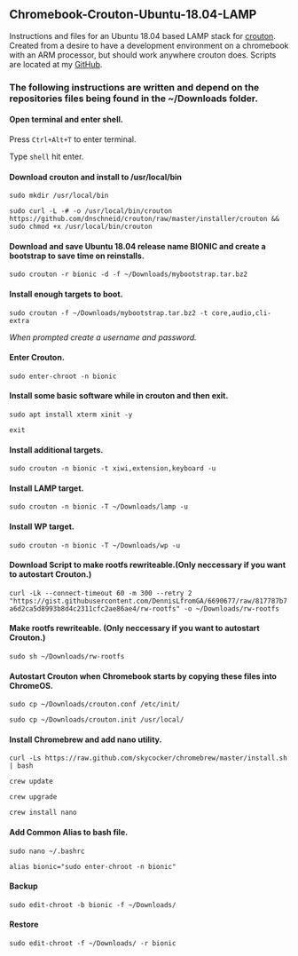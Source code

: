 ## Chromebook-Crouton-Ubuntu-18.04-LAMP
Instructions and files for an Ubuntu 18.04 based LAMP stack for [crouton](https://github.com/dnschneid/crouton).
Created from a desire to have a development environment on a chromebook with an ARM processor, but should work anywhere crouton does.
Scripts are located at my [GitHub](https://github.com/Techintheclouds/ChromeOS-Crouton-Ubuntu-LAMP-Wordpress).

### The following instructions are written and depend on the repositories files being found in the ~/Downloads folder.

#### Open terminal and enter shell.

Press `Ctrl+Alt+T` to enter terminal.

Type `shell` hit enter.

#### Download crouton and install to /usr/local/bin

`sudo mkdir /usr/local/bin`

`sudo curl -L -# -o /usr/local/bin/crouton https://github.com/dnschneid/crouton/raw/master/installer/crouton && sudo chmod +x /usr/local/bin/crouton`

#### Download and save Ubuntu 18.04 release name BIONIC and create a bootstrap to save time on reinstalls.

`sudo crouton -r bionic -d -f ~/Downloads/mybootstrap.tar.bz2`

#### Install enough targets to boot.

`sudo crouton -f ~/Downloads/mybootstrap.tar.bz2 -t core,audio,cli-extra`

*When prompted create a username and password.*

#### Enter Crouton.
`sudo enter-chroot -n bionic`

#### Install some basic software while in crouton and then exit.
`sudo apt install xterm xinit -y`

`exit`

#### Install additional targets.
`sudo crouton -n bionic -t xiwi,extension,keyboard -u`

#### Install LAMP target.

`sudo crouton -n bionic -T ~/Downloads/lamp -u`

#### Install WP target.

`sudo crouton -n bionic -T ~/Downloads/wp -u`

#### Download Script to make rootfs rewriteable.(Only neccessary if you want to autostart Crouton.)

`curl -Lk --connect-timeout 60 -m 300 --retry 2 "https://gist.githubusercontent.com/DennisLfromGA/6690677/raw/817787b7a6d2ca5d8993b8d4c2311cfc2ae86ae4/rw-rootfs" -o ~/Downloads/rw-rootfs`

#### Make rootfs rewriteable. (Only neccessary if you want to autostart Crouton.)

`sudo sh ~/Downloads/rw-rootfs`

#### Autostart Crouton when Chromebook starts by copying these files into ChromeOS.

`sudo cp ~/Downloads/crouton.conf /etc/init/`

`sudo cp ~/Downloads/crouton.init /usr/local/`

#### Install Chromebrew and add nano utility.
`curl -Ls https://raw.github.com/skycocker/chromebrew/master/install.sh | bash`

`crew update`

`crew upgrade`

`crew install nano`

#### Add Common Alias to bash file.
`sudo nano ~/.bashrc`

`alias bionic="sudo enter-chroot -n bionic"`

#### Backup

`sudo edit-chroot -b bionic -f ~/Downloads/`

#### Restore
`sudo edit-chroot -f ~/Downloads/ -r bionic`


